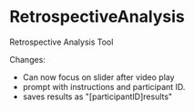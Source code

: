 # RetrospectiveAnalysis
Retrospective Analysis Tool

Changes: 
- Can now focus on slider after video play
- prompt with instructions and participant ID.
- saves results as "[participantID]results"
